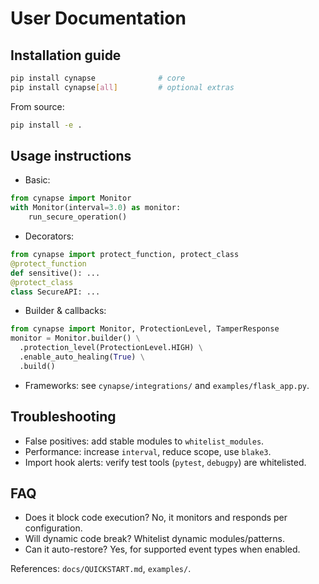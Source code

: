 # User Documentation

## Installation guide
```bash
pip install cynapse              # core
pip install cynapse[all]         # optional extras
```
From source:
```bash
pip install -e .
```

## Usage instructions
- Basic:
```python
from cynapse import Monitor
with Monitor(interval=3.0) as monitor:
    run_secure_operation()
```
- Decorators:
```python
from cynapse import protect_function, protect_class
@protect_function
def sensitive(): ...
@protect_class
class SecureAPI: ...
```
- Builder & callbacks:
```python
from cynapse import Monitor, ProtectionLevel, TamperResponse
monitor = Monitor.builder() \
  .protection_level(ProtectionLevel.HIGH) \
  .enable_auto_healing(True) \
  .build()
```
- Frameworks: see `cynapse/integrations/` and `examples/flask_app.py`.

## Troubleshooting
- False positives: add stable modules to `whitelist_modules`.
- Performance: increase `interval`, reduce scope, use `blake3`.
- Import hook alerts: verify test tools (`pytest`, `debugpy`) are whitelisted.

## FAQ
- Does it block code execution? No, it monitors and responds per configuration.
- Will dynamic code break? Whitelist dynamic modules/patterns.
- Can it auto-restore? Yes, for supported event types when enabled.

References: `docs/QUICKSTART.md`, `examples/`.

